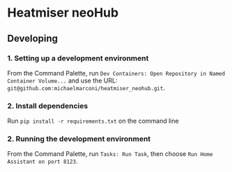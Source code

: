 # Heatmiser neoHub

## Developing

### 1. Setting up a development environment

From the Command Palette, run `Dev Containers: Open Repository in Named Container Volume...` and use the URL: `git@github.com:michaelmarconi/heatmiser_neohub.git`.

### 2. Install dependencies

Run `pip install -r requirements.txt` on the command line

### 2. Running the development environment

From the Command Palette, run `Tasks: Run Task`, then choose `Run Home Assistant on port 8123`.